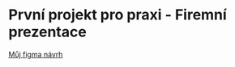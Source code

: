 # První projekt pro praxi - Firemní prezentace

[Můj figma návrh](https://www.figma.com/file/XKcDVQ4ubNsw4l3dPgOiZx/L3---4P-projekt-Nov%C3%A1kov%C3%A1?node-id=0%3A1&t=JF6QPuuK7PDHfNoD-1)
